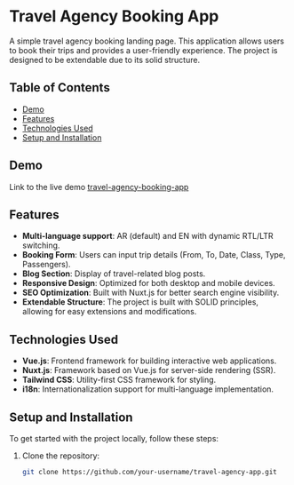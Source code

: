 # Travel Agency Booking App

A simple travel agency booking landing page. This application allows users to book their trips and provides a user-friendly experience. The project is designed to be extendable due to its solid structure.

## Table of Contents

- [Demo](#demo)
- [Features](#features)
- [Technologies Used](#technologies-used)
- [Setup and Installation](#setup-and-installation)

## Demo

Link to the live demo  [travel-agency-booking-app](https://travel-agency-booking-app.netlify.app/)

## Features

- **Multi-language support**: AR (default) and EN with dynamic RTL/LTR switching.
- **Booking Form**: Users can input trip details (From, To, Date, Class, Type, Passengers).
- **Blog Section**: Display of travel-related blog posts.
- **Responsive Design**: Optimized for both desktop and mobile devices.
- **SEO Optimization**: Built with Nuxt.js for better search engine visibility.
- **Extendable Structure**: The project is built with SOLID principles, allowing for easy extensions and modifications.

## Technologies Used

- **Vue.js**: Frontend framework for building interactive web applications.
- **Nuxt.js**: Framework based on Vue.js for server-side rendering (SSR).
- **Tailwind CSS**: Utility-first CSS framework for styling.
- **i18n**: Internationalization support for multi-language implementation.

## Setup and Installation

To get started with the project locally, follow these steps:

1. Clone the repository:
   ```bash
   git clone https://github.com/your-username/travel-agency-app.git
